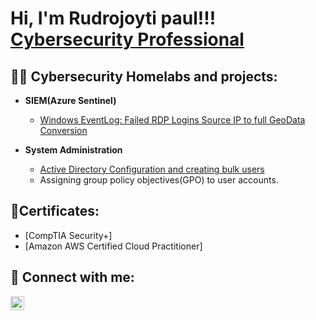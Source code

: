 <h1>Hi, I'm Rudrojoyti paul!!!<br/><a href="https://www.linkedin.com/in/rudrojoyti-rj-paul-9486351b5
">Cybersecurity Professional</a>  
  
  
  <h2>👨‍💻 Cybersecurity Homelabs and projects:</h2>


- <b>SIEM(Azure Sentinel)</b>
  - [Windows EventLog: Failed RDP Logins Source IP to full GeoData Conversion](https://github.com/Rpau1/Azure-Sentinel-SIEM-)
 
- <b>System Administration </b>
  - [Active Directory Configuration and creating bulk users](https://github.com/Rpau1/Active-Directory-configuration-and-users/blob/main/README.md)
  - Assigning group policy objectives(GPO) to user accounts.

   

<h2>📃Certificates:</h2>

- [CompTIA Security+]
- [Amazon AWS Certified Cloud Practitioner]



<h2> 🤳 Connect with me:</h2>


[<img align="left" alt="Rudrojoyti Paul (Rj) | LinkedIn" width="22px" src="https://cdn.jsdelivr.net/npm/simple-icons@v3/icons/linkedin.svg" />][linkedin]


[linkedin]: https://www.linkedin.com/in/rudrojoyti-rj-paul-9486351b5



<!--

**Rpau1/Rpau1** is a ✨ _special_ ✨ repository because its `README.md` (this file) appears on your GitHub profile.

Here are some ideas to get you started:

- 🔭 I’m currently working on ...
- 🌱 I’m currently learning ...
- 👯 I’m looking to collaborate on ...
- 🤔 I’m looking for help with ...
- 💬 Ask me about ...
- 📫 How to reach me: ...
- 😄 Pronouns: ...
- ⚡ Fun fact: ...
-->
